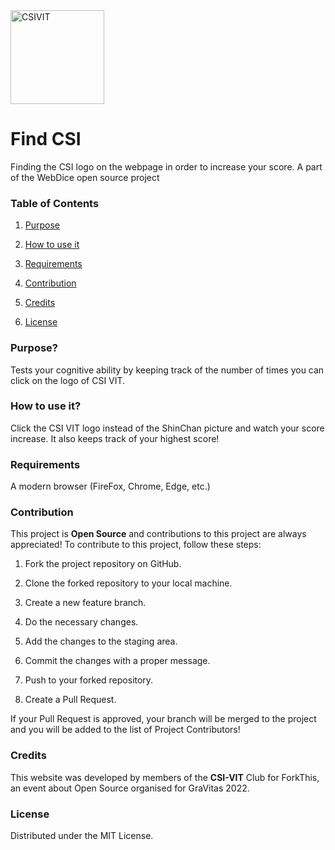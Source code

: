 <img src="https://avatars.githubusercontent.com/u/12748913?s=280&v=4" alt="CSIVIT" width="150" />

# Find CSI

Finding the CSI logo on the webpage in order to increase your score. A part of the WebDice open source project

###  Table of Contents
  
1. [Purpose](#Purpose)

2. [How to use it](#How-to-use-it)

4. [Requirements](#Requirements)

5. [Contribution](#Contribution)

6. [Credits](#Credits)

7. [License](#License)



### Purpose?

Tests your cognitive ability by keeping track of the number of times you can click on the logo of CSI VIT. 

### How to use it?

Click the CSI VIT logo instead of the ShinChan picture and watch your score increase. It also keeps track of your highest score!

### Requirements
A modern browser (FireFox, Chrome, Edge, etc.)

###  Contribution

  

This project is **Open Source** and contributions to this project are always appreciated! To contribute to this project, follow these steps:

  

1. Fork the project repository on GitHub.

2. Clone the forked repository to your local machine.

3. Create a new feature branch.

4. Do the necessary changes.

5. Add the changes to the staging area.

6. Commit the changes with a proper message.

7. Push to your forked repository.

8. Create a Pull Request.

  

If your Pull Request is approved, your branch will be merged to the project and you will be added to the list of Project Contributors!

  

###  Credits

  

This website was developed by members of the **CSI-VIT** Club for ForkThis, an event about Open Source organised for GraVitas 2022.

  

###  License

  

Distributed under the MIT License.